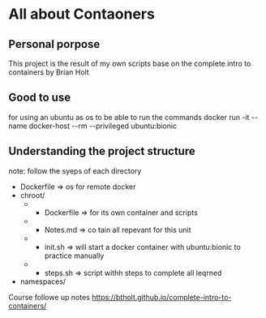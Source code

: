 # All about Contaoners
## Personal porpose
This project is the result of my own scripts base on the complete intro to containers by Brian Holt

## Good to use
for using an ubuntu as os to be able to run the commands
docker run -it --name docker-host --rm --privileged ubuntu:bionic
 
## Understanding the project structure
note: follow the syeps of each directory

* Dockerfile => os for remote docker
* chroot/
  * * Dockerfile => for its own container and scripts
  * * Notes.md => co tain all repevant for this unit
  * * init.sh => will start a docker container with ubuntu:bionic to practice manually
  * * steps.sh => script withh steps to complete all leqrned
* namespaces/
  

Course followe up notes https://btholt.github.io/complete-intro-to-containers/
